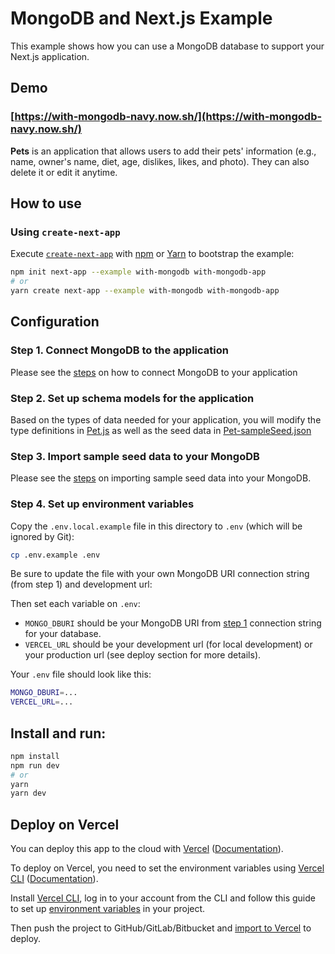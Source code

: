 # MongoDB and Next.js Example

This example shows how you can use a MongoDB database to support your Next.js application.

## Demo

### [https://with-mongodb-navy.now.sh/](https://with-mongodb-navy.now.sh/)

**Pets** is an application that allows users to add their pets' information (e.g., name, owner's name, diet, age, dislikes, likes, and photo). They can also delete it or edit it anytime.

## How to use

### Using `create-next-app`

Execute [`create-next-app`](https://github.com/zeit/next.js/tree/canary/packages/with-mongodb-app) with [npm](https://docs.npmjs.com/cli/init) or [Yarn](https://yarnpkg.com/lang/en/docs/cli/create/) to bootstrap the example:

```bash
npm init next-app --example with-mongodb with-mongodb-app
# or
yarn create next-app --example with-mongodb with-mongodb-app
```

## Configuration

### Step 1. Connect MongoDB to the application

Please see the [steps](./link-step.md) on how to connect MongoDB to your application

### Step 2. Set up schema models for the application

Based on the types of data needed for your application, you will modify the type definitions in [Pet.js](./models/Pet.js) as well as the seed data in [Pet-sampleSeed.json](./seed/Pet-sampleSeed.json)

### Step 3. Import sample seed data to your MongoDB

Please see the [steps](./data_import.md) on importing sample seed data into your MongoDB.

### Step 4. Set up environment variables

Copy the `.env.local.example` file in this directory to `.env` (which will be ignored by Git):

```bash
cp .env.example .env
```

Be sure to update the file with your own MongoDB URI connection string (from step 1) and development url:

Then set each variable on `.env`:

- `MONGO_DBURI` should be your MongoDB URI from [step 1](./link-step.md) connection string for your database.
- `VERCEL_URL` should be your development url (for local development) or your production url (see deploy section for more details).

Your `.env` file should look like this:

```bash
MONGO_DBURI=...
VERCEL_URL=...
```

## Install and run:

```bash
npm install
npm run dev
# or
yarn
yarn dev
```

## Deploy on Vercel

You can deploy this app to the cloud with [Vercel](https://vercel.com/import?filter=next.js&utm_source=github&utm_medium=readme&utm_campaign=next-example) ([Documentation](https://nextjs.org/docs/deployment)).

To deploy on Vercel, you need to set the environment variables using [Vercel CLI](https://vercel.com/download) ([Documentation](https://vercel.com/docs/now-cli#commands/secrets)).

Install [Vercel CLI](https://vercel.com/download), log in to your account from the CLI and follow this guide to set up [environment variables](https://vercel.com/blog/environment-variables-ui) in your project.

Then push the project to GitHub/GitLab/Bitbucket and [import to Vercel](https://vercel.com/import?filter=next.js&utm_source=github&utm_medium=readme&utm_campaign=next-example) to deploy.
